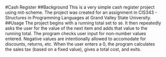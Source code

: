 #Cash Register
##Background
This is a very simple cash register project using mit-scheme.
The project was created for an assignment in CIS343 - Structures in Programming Languages at Grand Valley State University.
##Usage
The project begins with a running total set to `$0`.
It then repeatedly asks the user for the value of the next item and adds that value to the running total.
The program checks user input for non-number values entered.
Negative values are intentionally allowed to accomodate for discounts, returns, etc.
When the user enters a 0, the program calculates the sales tax (based on a fixed value), gives a total cost, and exits.
